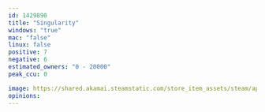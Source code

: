 ```yaml
---
id: 1429890
title: "Singularity"
windows: "true"
mac: "false"
linux: false
positive: 7
negative: 6
estimated_owners: "0 - 20000"
peak_ccu: 0

image: https://shared.akamai.steamstatic.com/store_item_assets/steam/apps/1429890/header.jpg?t=1634054824
opinions:
---
```

